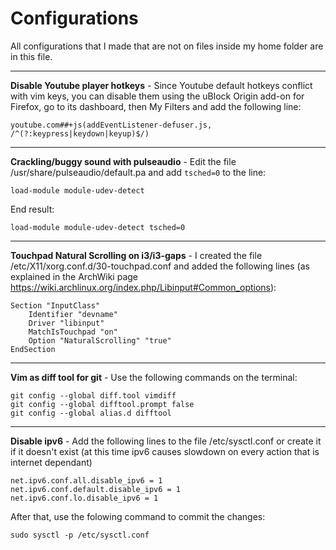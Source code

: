 # Configurations

All configurations that I made that are not on files inside my home folder are in this file.


------

**Disable Youtube player hotkeys** - Since Youtube default hotkeys conflict with vim keys, you can disable them using the uBlock Origin add-on for Firefox, go to its dashboard, then My Filters and add the following line:

```
youtube.com##+js(addEventListener-defuser.js, /^(?:keypress|keydown|keyup)$/)
```

------

**Crackling/buggy sound with pulseaudio** - Edit the file /usr/share/pulseaudio/default.pa and add `tsched=0` to the line:

`load-module module-udev-detect`

End result:

`load-module module-udev-detect tsched=0`

------

**Touchpad Natural Scrolling on i3/i3-gaps** - I created the file /etc/X11/xorg.conf.d/30-touchpad.conf and added the following lines (as explained in the ArchWiki page https://wiki.archlinux.org/index.php/Libinput#Common_options):

```
Section "InputClass"
	Identifier "devname"
	Driver "libinput"
	MatchIsTouchpad "on"
	Option "NaturalScrolling" "true"
EndSection
```

------

**Vim as diff tool for git** - Use the following commands on the terminal:

```fish
git config --global diff.tool vimdiff
git config --global difftool.prompt false
git config --global alias.d difftool
```

------

**Disable ipv6** - Add the following lines to the file /etc/sysctl.conf or create it if it doesn't exist (at this time ipv6 causes slowdown on every action that is internet dependant)

```fish
net.ipv6.conf.all.disable_ipv6 = 1
net.ipv6.conf.default.disable_ipv6 = 1
net.ipv6.conf.lo.disable_ipv6 = 1
```

After that, use the folowing command to commit the changes:

```fish
sudo sysctl -p /etc/sysctl.conf
```
